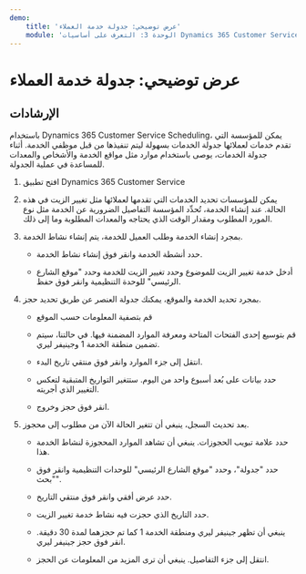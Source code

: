 ```yaml
---
demo:
    title: 'عرض توضيحي: جدولة خدمة العملاء'
    module: 'الوحدة 3: التعرف على أساسيات Dynamics 365 Customer Service'
---
```


# عرض توضيحي: جدولة خدمة العملاء

## الإرشادات

باستخدام Dynamics 365 Customer Service Scheduling، يمكن للمؤسسة التي تقدم خدمات لعملائها جدولة الخدمات بسهولة ليتم تنفيذها من قبل موظفي الخدمة. أثناء جدولة الخدمات، يوصى باستخدام موارد مثل مواقع الخدمة والأشخاص والمعدات للمساعدة في عملية الجدولة. 

1. افتح تطبيق Dynamics 365 Customer Service

2. يمكن للمؤسسات تحديد الخدمات التي تقدمها لعملائها مثل تغيير الزيت في هذه الحالة. عند إنشاء الخدمة، تُحدِّد المؤسسة التفاصيل الضرورية عن الخدمة مثل نوع المورد المطلوب ومقدار الوقت الذي يحتاجه والمعدات المطلوبة وما إلى ذلك. 

 

3. بمجرد إنشاء الخدمة وطلب العميل للخدمة، يتم إنشاء نشاط الخدمة. 

	- حدد أنشطة الخدمة وانقر فوق إنشاء نشاط الخدمة.

	- أدخل خدمة تغيير الزيت للموضوع وحدد تغيير الزيت للخدمة وحدد "موقع الشارع الرئيسي" للوحدة التنظيمية وانقر فوق حفظ.

 

4. بمجرد تحديد الخدمة والموقع، يمكنك جدولة العنصر عن طريق تحديد حجز.

	- قم بتصفية المعلومات حسب الموقع 

	- قم بتوسيع إحدى الفتحات المتاحة ومعرفة الموارد المضمنة فيها. في حالتنا، سيتم تضمين منطقة الخدمة 1 وجينيفر ليري.

	- انتقل إلى جزء الموارد وانقر فوق منتقي تاريخ البدء.

	- حدد بيانات على بُعد أسبوع واحد من اليوم. ستتغير التواريخ المتبقية لتعكس التغيير الذي أجريته. 

	- انقر فوق حجز وخروج.

 

5. بعد تحديث السجل، ينبغي أن تتغير الحالة الآن من مطلوب إلى محجوز.

	- حدد علامة تبويب الحجوزات. ينبغي أن تشاهد الموارد المحجوزة لنشاط الخدمة هذا.

	- حدد "جدولة"، وحدد "موقع الشارع الرئيسي" للوحدات التنظيمية وانقر فوق "بحث".

	- حدد عرض أفقي وانقر فوق منتقي التاريخ.

	- حدد التاريخ الذي حجزت فيه نشاط خدمة تغيير الزيت.

	- ينبغي أن تظهر جينيفر ليري ومنطقة الخدمة 1 كما تم حجزهما لمدة 30 دقيقة. انقر فوق حجز جينيفر ليري.

	- انتقل إلى جزء التفاصيل. ينبغي أن ترى المزيد من المعلومات عن الحجز.
